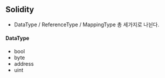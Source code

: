 ## Solidity
- DataType / ReferenceType / MappingType 총 세가지로 나뉜다.


#### DataType
* bool
* byte
* address
* uint
